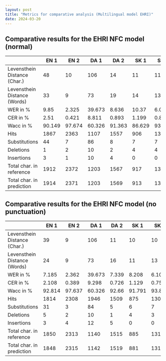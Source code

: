 ```yaml
---
layout: post
title: "Metrics for comparative analysis (Multilingual model EHRI)"
date: 2024-03-20
---
```


## Comparative results for the EHRI NFC model (normal)

|  | EN 1 | EN 2 | DA 1 | DA 2 | SK 1 | SK 2 | FR 1 | FR 2 | IT 1 | IT 2  |
|--|--|--|--|--|--|--|--|--|--|--|
| Levensthein Distance (Char.) | 48 | 10 | 106 | 14 | 11 | 11 | 67 | 94 | 98 | 21 |
| Levensthein Distance (Words) | 33 | 9 | 73 | 19 | 14 | 13 | 62 | 94 | 75 | 21 |
| WER in % | 9.85 | 2.325 | 39.673 | 8.636 | 10.37 | 6.046 | 13.596 | 20.042 | 20.215 | 11.351 |
| CER in % | 2.51 | 0.421 | 8.811 | 0.893 | 1.199 | 0.812 | 2.433 | 3.196 | 4.224 | 1.76 |
| Wacc in % | 90.149 | 97.674 | 60.326 | 91.363 | 86.629 | 93.953 | 86.403 | 79.957 | 79.784 | 88.648 |
| Hits | 1867 | 2363 | 1107 | 1557 | 906 | 1343 | 2689 | 2850 | 2226 | 1173 |
| Substitutions | 44 | 7 | 86 | 8 | 7 | 7 | 57 | 83 | 77 | 19 |
| Deletions | 1 | 2 | 10 | 2 | 4 | 4 | 7 | 8 | 17 | 1 |
| Insertions | 3 | 1 | 10 | 4 | 0 | 0 | 3 | 3 | 4 | 1 |
| Total char. in reference | 1912 | 2372 | 1203 | 1567 | 917 | 1354 | 2753 | 2941 | 2320 | 1193 |
| Total char. in prediction | 1914 | 2371 | 1203 | 1569 | 913 | 1350 | 2749 | 2936 | 2307 | 1193 |

## Comparative results for the EHRI NFC model (no punctuation)

|  | EN 1 | EN 2 | DA 1 | DA 2 | SK 1 | SK 2 | FR 1 | FR 2 | IT 1 | IT 2  |
|--|--|--|--|--|--|--|--|--|--|--|
| Levensthein Distance (Char.) | 39 | 9 | 106 | 11 | 10 | 10 | 62 | 90 | 90 | 18 |
| Levensthein Distance (Words) | 24 | 9 | 73 | 16 | 11 | 13 | 58 | 90 | 68 | 19 |
| WER in % | 7.185 | 2.362 | 39.673 | 7.339 | 8.208 | 6.103 | 12.803 | 19.313 | 18.428 | 10.439 |
| CER in % | 2.108 | 0.389 | 9.298 | 0.726 | 1.129 | 0.759 | 2.307 | 3.132 | 3.956 | 1.534 |
| Wacc in % | 92.814 | 97.637 | 60.326 | 92.66 | 91.791 | 93.896 | 87.196 | 80.686 | 81.571 | 89.56 |
| Hits | 1814 | 2308 | 1946 | 1509 | 875 | 1307 | 2629 | 2785 | 2190 | 1160 |
| Substitutions | 31 | 3 | 84 | 5 | 6 | 7 | 46 | 61 | 69 | 12 |
| Deletions | 5 | 2 | 10 | 1 | 4 | 3 | 12 | 27 | 16 | 1 |
| Insertions | 3 | 4 | 12 | 5 | 0 | 0 | 4 | 2 | 5 | 5 |
| Total char. in reference | 1850 | 2313 | 1140 | 1515 | 885 | 1317 | 2687 | 2873 | 2275 | 1173 |
| Total char. in prediction | 1848 | 2315 | 1142 | 1519 | 881 | 1314 | 2679 | 2848 | 2264 | 1177 |

